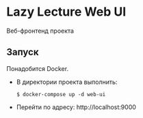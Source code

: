 # Lazy Lecture Web UI

Веб-фронтенд проекта

## Запуск

Понадобится Docker.

-   В директории проекта выполнить:

    ```
    $ docker-compose up -d web-ui
    ```

-   Перейти по адресу: http://localhost:9000
